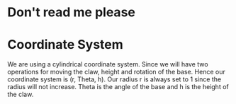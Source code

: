 # Don't read me please

# Coordinate System
We are using a cylindrical coordinate system. Since we will have two operations for
moving the claw, height and rotation of the base. Hence our coordinate system is (r, Theta, h). Our radius r is always set to 1 since the radius will not increase. Theta is the angle of the base and h is the height of the claw. 